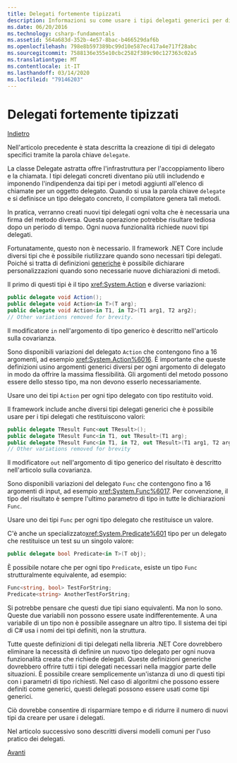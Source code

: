 ```yaml
---
title: Delegati fortemente tipizzati
description: Informazioni su come usare i tipi delegati generici per dichiarare tipi personalizzati quando si crea una funzionalità che richiede i delegati.
ms.date: 06/20/2016
ms.technology: csharp-fundamentals
ms.assetid: 564a683d-352b-4e57-8bac-b466529daf6b
ms.openlocfilehash: 798e8b597389bc99d10e587ec417a4e717f28abc
ms.sourcegitcommit: 7588136e355e10cbc2582f389c90c127363c02a5
ms.translationtype: MT
ms.contentlocale: it-IT
ms.lasthandoff: 03/14/2020
ms.locfileid: "79146203"
---
```

# <a name="strongly-typed-delegates"></a>Delegati fortemente tipizzati

[Indietro](delegate-class.md)

Nell'articolo precedente è stata descritta la creazione di tipi di delegato specifici tramite la parola chiave `delegate`.

La classe Delegate astratta offre l'infrastruttura per l'accoppiamento libero e la chiamata. I tipi delegati concreti diventano più utili includendo e imponendo l'indipendenza dai tipi per i metodi aggiunti all'elenco di chiamate per un oggetto delegato. Quando si usa la parola chiave `delegate` e si definisce un tipo delegato concreto, il compilatore genera tali metodi.

In pratica, verranno creati nuovi tipi delegati ogni volta che è necessaria una firma del metodo diversa. Questa operazione potrebbe risultare tediosa dopo un periodo di tempo. Ogni nuova funzionalità richiede nuovi tipi delegati.

Fortunatamente, questo non è necessario. Il framework .NET Core include diversi tipi che è possibile riutilizzare quando sono necessari tipi delegati. Poiché si tratta di definizioni [generiche](programming-guide/generics/index.md) è possibile dichiarare personalizzazioni quando sono necessarie nuove dichiarazioni di metodi.

Il primo di questi tipi è il tipo <xref:System.Action> e diverse variazioni:

```csharp
public delegate void Action();
public delegate void Action<in T>(T arg);
public delegate void Action<in T1, in T2>(T1 arg1, T2 arg2);
// Other variations removed for brevity.
```

Il modificatore `in` nell'argomento di tipo generico è descritto nell'articolo sulla covarianza.

Sono disponibili variazioni del delegato `Action` che contengono fino a 16 argomenti, ad esempio <xref:System.Action%6016>.
È importante che queste definizioni usino argomenti generici diversi per ogni argomento di delegato in modo da offrire la massima flessibilità. Gli argomenti del metodo possono essere dello stesso tipo, ma non devono esserlo necessariamente.

Usare uno dei tipi `Action` per ogni tipo delegato con tipo restituito void.

Il framework include anche diversi tipi delegati generici che è possibile usare per i tipi delegati che restituiscono valori:

```csharp
public delegate TResult Func<out TResult>();
public delegate TResult Func<in T1, out TResult>(T1 arg);
public delegate TResult Func<in T1, in T2, out TResult>(T1 arg1, T2 arg2);
// Other variations removed for brevity
```

Il modificatore `out` nell'argomento di tipo generico del risultato è descritto nell'articolo sulla covarianza.

Sono disponibili variazioni del delegato `Func` che contengono fino a 16 argomenti di input, ad esempio <xref:System.Func%6017>.
Per convenzione, il tipo del risultato è sempre l'ultimo parametro di tipo in tutte le dichiarazioni `Func`.

Usare uno dei tipi `Func` per ogni tipo delegato che restituisce un valore.

C'è anche un specializzato<xref:System.Predicate%601>
tipo per un delegato che restituisce un test su un singolo valore:

```csharp
public delegate bool Predicate<in T>(T obj);
```

È possibile notare che per ogni tipo `Predicate`, esiste un tipo `Func` strutturalmente equivalente, ad esempio:

```csharp
Func<string, bool> TestForString;
Predicate<string> AnotherTestForString;
```

Si potrebbe pensare che questi due tipi siano equivalenti. Ma non lo sono.
Queste due variabili non possono essere usate indifferentemente. A una variabile di un tipo non è possibile assegnare un altro tipo. Il sistema dei tipi di C# usa i nomi dei tipi definiti, non la struttura.

Tutte queste definizioni di tipi delegati nella libreria .NET Core dovrebbero eliminare la necessità di definire un nuovo tipo delegato per ogni nuova funzionalità creata che richiede delegati. Queste definizioni generiche dovrebbero offrire tutti i tipi delegati necessari nella maggior parte delle situazioni. È possibile creare semplicemente un'istanza di uno di questi tipi con i parametri di tipo richiesti. Nel caso di algoritmi che possono essere definiti come generici, questi delegati possono essere usati come tipi generici.

Ciò dovrebbe consentire di risparmiare tempo e di ridurre il numero di nuovi tipi da creare per usare i delegati.

Nel articolo successivo sono descritti diversi modelli comuni per l'uso pratico dei delegati.

[Avanti](delegates-patterns.md)
